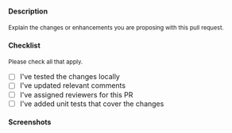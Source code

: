 <!-- trunk-ignore-all(markdownlint/MD041) -->
<!-- trunk-ignore-all(markdownlint/MD033) -->

#### Description

<sup>Explain the changes or enhancements you are proposing with this pull request.</sup>

#### Checklist

<sup>Please check all that apply.</sup>

- [ ] I've tested the changes locally
- [ ] I've updated relevant comments
- [ ] I've assigned reviewers for this PR
- [ ] I've added unit tests that cover the changes

#### Screenshots
